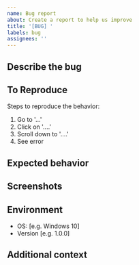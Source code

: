```yaml
---
name: Bug report
about: Create a report to help us improve
title: '[BUG] '
labels: bug
assignees: ''
---
```


## Describe the bug
<!-- A clear and concise description of what the bug is. -->

## To Reproduce
Steps to reproduce the behavior:
1. Go to '...'
2. Click on '....'
3. Scroll down to '....'
4. See error

## Expected behavior
<!-- A clear and concise description of what you expected to happen. -->

## Screenshots
<!-- If applicable, add screenshots to help explain your problem. -->

## Environment
 - OS: [e.g. Windows 10]
 - Version [e.g. 1.0.0]

## Additional context
<!-- Add any other context about the problem here. --> 